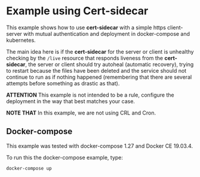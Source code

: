 # Example using **Cert-sidecar**

This example shows how to use **cert-sidecar** with a simple https client-server with mutual authentication and deployment in docker-compose and kubernetes.

The main idea here is if the **cert-sidecar** for the server or client is unhealthy checking by the `/live` resource that responds liveness from the **cert-sidecar**, the server or client should try autoheal (automatic recovery), trying to restart because the files have been deleted and the service should not continue to run as if nothing happened (remembering that there are several attempts before something as drastic as that).

__ATTENTION__  This example is not intended to be a rule, configure the deployment in the way that best matches your case.

__NOTE THAT__ In this example, we are not using CRL and Cron.

## Docker-compose

This example was tested with docker-compose 1.27 and Docker CE 19.03.4.

To run this the docker-compose example, type:

```sh
docker-compose up
```
